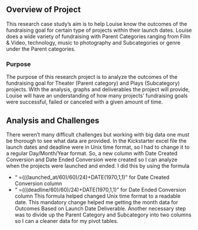 ## **Overview of Project**

This research case study’s aim is to help Louise know the outcomes of the fundraising goal for certain type of projects within their launch dates. Louise does a wide variety of fundraising with Parent Categories ranging from Film & Video, technology, music to photography and Subcategories or genre under the Parent categories. 

### **Purpose**

The purpose of this research project is to analyze the outcomes of the fundraising goal for Theater (Parent category) and Plays (Subcategory) projects. With the analysis, graphs and deliverables the project will provide, Louise will have an understanding of how many projects’ fundraising goals were successful, failed or canceled with a given amount of time.  


## **Analysis and Challenges**

There weren’t many difficult challenges but working with big data one must be thorough to see what data are provided. In the Kickstarter excel file the launch dates and deadline were in Unix time format, so I had to change it to a regular Day/Month/Year format. So, a new column with Date Created Conversion and Date Ended Conversion were created so I can analyze when the projects were launched and ended. I did this by using the formula
* “ =(((launched_at/60)/60)/24)+DATE(1970,1,1)” for Date Created Conversion column 
* “ =(((deadline/60)/60)/24)+DATE(1970,1,1)”  for Date Ended Conversion column 
This formula helped changed Unix time format to a readable date. This mandatory change helped me getting the month data for Outcomes Based on Launch Date Deliverable. 
Another necessary step was to divide up the Parent Category and Subcategory into two columns so I can a cleaner data for my pivot tables. 

